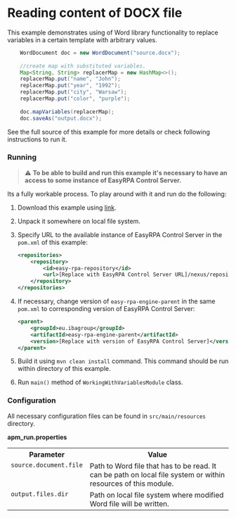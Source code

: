 # Reading content of DOCX file

This example demonstrates using of Word library functionality to replace variables in a certain template with arbitrary values.

```java
    WordDocument doc = new WordDocument("source.docx");
    
    //create map with substituted variables.
    Map<String, String> replacerMap = new HashMap<>();
    replacerMap.put("name", "John");
    replacerMap.put("year", "1992");
    replacerMap.put("city", "Warsaw");
    replacerMap.put("color", "purple");
    
    doc.mapVariables(replacerMap);
    doc.saveAs("output.docx");

```


See the full source of this example for more details or check following instructions to run it.

### Running

> :warning: **To be able to build and run this example it's necessary to have an access
>to some instance of EasyRPA Control Server.**

Its a fully workable process. To play around with it and run do the following:
1. Download this example using [link][down_git_link].
2. Unpack it somewhere on local file system.
3. Specify URL to the available instance of EasyRPA Control Server in the `pom.xml` of this example:
    ```xml
    <repositories>
        <repository>
            <id>easy-rpa-repository</id>
            <url>[Replace with EasyRPA Control Server URL]/nexus/repository/easyrpa/</url>
        </repository>
    </repositories>
    ```
4. If necessary, change version of `easy-rpa-engine-parent` in the same `pom.xml` to corresponding version of
   EasyRPA Control Server:
    ```xml
    <parent>
        <groupId>eu.ibagroup</groupId>
        <artifactId>easy-rpa-engine-parent</artifactId>
        <version>[Replace with version of EasyRPA Control Server]</version>
    </parent>
    ```

5. Build it using `mvn clean install` command. This command should be run within directory of this example.
6. Run `main()` method of `WorkingWithVariablesModule` class.

[down_git_link]: https://downgit.github.io/#/home?url=https://github.com/easy-rpa/openframework/tree/main/examples/word/working-with-variables

### Configuration

All necessary configuration files can be found in `src/main/resources` directory.

**apm_run.properties**

<table>
    <tr><th>Parameter</th><th>Value</th></tr>
    <tr><td valign="top"><code>source.document.file</code></td><td>
        Path to Word file that has to be read. It can be path on local file system or within resources of this 
        module.
    </td></tr>
   <tr><td valign="top"><code>output.files.dir</code></td><td>
        Path on local file system where modified Word file will be written.
    </td></tr>
</table>
